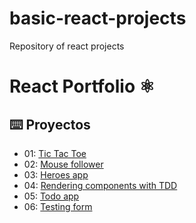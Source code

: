 # basic-react-projects
Repository of react projects
# React Portfolio ⚛️
## ⌨️ Proyectos

- 01: [Tic Tac Toe](/01-twitter-follow-card)
- 02: [Mouse follower](/02%20-%20mouse-follower/)
- 03: [Heroes app](/03%20-%20react-heroes-app/)
- 04: [Rendering components with TDD](/04%20-%20rendering-lists-and-detail-views/)
- 05: [Todo app](/05%20-%20todo-app/)
- 06: [Testing form](/06%20-%20testing-form/)